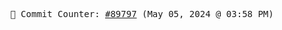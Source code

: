 <p align="center">
    <samp>
        📮 Commit Counter: <a href="https://github.com/Javascript-void0/Javascript-void0/commits/main">#89797</a> (May 05, 2024 @ 03:58 PM)
    </samp>
</p>